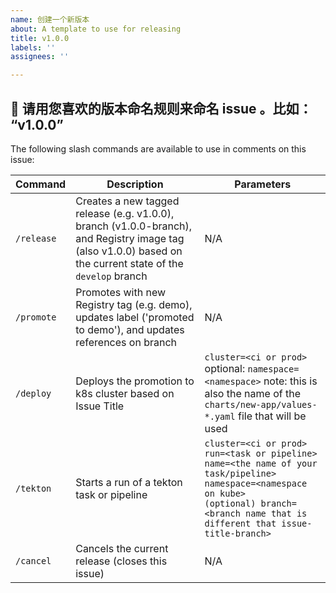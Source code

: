 ```yaml
---
name: 创建一个新版本
about: A template to use for releasing
title: v1.0.0
labels: ''
assignees: ''

---
```


## 🤖 请用您喜欢的版本命名规则来命名 issue 。比如： “v1.0.0”

The following slash commands are available to use in comments on this issue:

| Command | Description | Parameters |
|---|---|---|
| `/release` | Creates a new tagged release (e.g. v1.0.0), branch (v1.0.0-branch), and Registry image tag (also v1.0.0) based on the current state of the `develop` branch | N/A |
| `/promote` | Promotes with new Registry tag (e.g. demo), updates label ('promoted to demo'), and updates references on branch | N/A |
| `/deploy` | Deploys the promotion to k8s cluster based on Issue Title | `cluster=<ci or prod>`</br>optional: `namespace=<namespace>` note: this is also the name of the `charts/new-app/values-*.yaml` file that will be used |
| `/tekton` | Starts a run of a tekton task or pipeline | `cluster=<ci or prod>`</br>`run=<task or pipeline>`</br>`name=<the name of your task/pipeline>`</br>`namespace=<namespace on kube>`</br>`(optional) branch=<branch name that is different that issue-title-branch>` |
| `/cancel` | Cancels the current release (closes this issue) | N/A |
